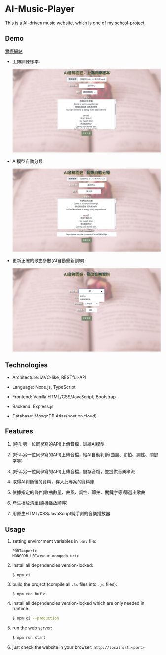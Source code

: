 # AI-Music-Player

This is a AI-driven music website, which is one of my school-project.

## Demo

[實際網站](http://hymn-music-player.herokuapp.com/)

- 上傳訓練樣本:

    <img src="./github/demo_images/upload-train.jpg" width="800px">

- AI模型自動分類:

    <img src="./github/demo_images/upload-music.jpg" width="800px">

- 更新正確的歌曲參數(AI自動重新訓練):

    <img src="./github/demo_images/change-music-data.jpg" width="800px">

## Technologies

- Architecture: MVC-like, RESTful-API

- Language: Node.js, TypeScript

- Frontend: Vanilla HTML/CSS/JavaScript, Bootstrap

- Backend: Express.js

- Database: MongoDB Atlas(host on cloud)

## Features

1. (呼叫另一位同學寫的API)上傳音檔，訓練AI模型

2. (呼叫另一位同學寫的API)上傳音檔，給AI自動判斷(曲風、節拍、調性、關鍵字等)

3. (呼叫另一位同學寫的API)上傳音檔，儲存音檔，並提供音樂串流

4. 取得AI判斷後的資料，存入此專案的資料庫

5. 依據指定的條件(歌曲數量、曲風、調性、節拍、關鍵字等)篩選出歌曲

6. 產生播放清單(隨機播放順序)

7. 用原生HTML/CSS/JavaScript純手刻的音樂播放器

## Usage

1. setting environment variables in `.env` file:

    ```.env
    PORT=<port>
    MONGODB_URI=<your-mongodb-uri>
    ```

2. install all dependencies version-locked:

    ```bash
    $ npm ci
    ```

3. build the project (compile all `.ts` files into `.js` files):

    ```bash
    $ npm run build
    ```

4. install all dependencies version-locked which are only needed in runtime:

    ```bash
    $ npm ci --production
    ```

5. run the web server:

    ```bash
    $ npm run start
    ```

6. just check the website in your browser: `http://localhost:<port>`
